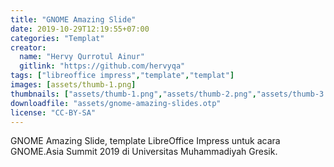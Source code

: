 ```yaml
---
title: "GNOME Amazing Slide"
date: 2019-10-29T12:19:55+07:00
categories: "Templat"
creator: 
  name: "Hervy Qurrotul Ainur"
  gitlink: "https://github.com/hervyqa"
tags: ["libreoffice impress","template","templat"]
images: [assets/thumb-1.png]
thumbnails: ["assets/thumb-1.png","assets/thumb-2.png","assets/thumb-3.png"]
downloadfile: "assets/gnome-amazing-slides.otp"
license: "CC-BY-SA"
---
```

<!--silakan edit bagian nama, gitlink, thumbnail, link dowload, lisensi jika diperlukan, serta deskripsi-->
GNOME Amazing Slide, template LibreOffice Impress untuk acara GNOME.Asia Summit 2019 di Universitas Muhammadiyah Gresik. <!--more-->
